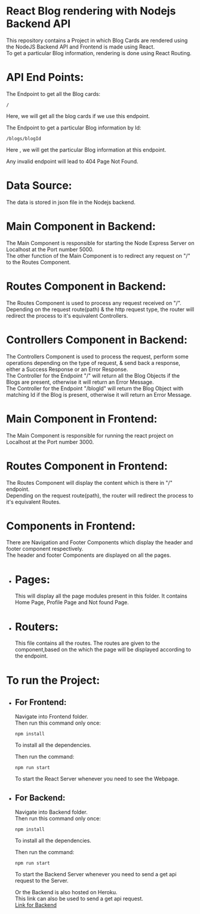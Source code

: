 # React Blog rendering with Nodejs Backend API

This repository contains a Project in which Blog Cards are rendered using the NodeJS Backend API and Frontend is made using React.\
To get a particular Blog information, rendering is done using React Routing.

# API End Points:

The Endpoint to get all the Blog cards:

    /

Here, we will get all the blog cards if we use this endpoint.

The Endpoint to get a particular Blog information by Id:

    /blogs/blogId

Here , we will get the particular Blog information at this endpoint.

Any invalid endpoint will lead to 404 Page Not Found.

# Data Source:

The data is stored in json file in the Nodejs backend.

# Main Component in Backend:

The Main Component is responsible for starting the Node Express Server on Localhost at the Port number 5000.\
The other function of the Main Component is to redirect any request on "/" to the Routes Component.

# Routes Component in Backend:

The Routes Component is used to process any request received on "/".\
Depending on the request route(path) & the http request type, the router will redirect the process to it's equivalent Controllers.

# Controllers Component in Backend:

The Controllers Component is used to process the request, perform some operations depending on the type of request, & send back a response, either a Success Response or an Error Response.\
The Controller for the Endpoint "/" will return all the Blog Objects if the Blogs are present, otherwise it will return an Error Message.\
The Controller for the Endpoint "/blogId" will return the Blog Object with matching Id if the Blog is present, otherwise it will return an Error Message.

# Main Component in Frontend:

The Main Component is responsible for running the react project on Localhost at the Port number 3000.

# Routes Component in Frontend:

The Routes Component will display the content which is there in "/" endpoint.\
Depending on the request route(path), the router will redirect the process to it's equivalent Routes.

# Components in Frontend:

There are Navigation and Footer Components which display the header and footer component respectively.\
The header and footer Components are displayed on all the pages.

- # Pages:

  This will display all the page modules present in this folder.
  It contains Home Page, Profile Page and Not found Page.

- # Routers:
  This file contains all the routes. The routes are given to the component,based on the which the page will be displayed according to the endpoint.

# To run the Project:

- ## For Frontend:

  Navigate into Frontend folder.\
  Then run this command only once:

      npm install

  To install all the dependencies.

  Then run the command:

      npm run start

  To start the React Server whenever you need to see the Webpage.

- ## For Backend:

  Navigate into Backend folder.\
  Then run this command only once:

      npm install

  To install all the dependencies.

  Then run the command:

      npm run start

  To start the Backend Server whenever you need to send a get api request to the Server.

  Or the Backend is also hosted on Heroku.\
  This link can also be used to send a get api request.\
  [Link for Backend](https://blog-backend-nodejs.herokuapp.com/blogs)
